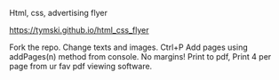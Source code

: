 Html, css, advertising flyer

https://tymski.github.io/html_css_flyer

Fork the repo.
Change texts and images.
Ctrl+P 
Add pages using addPages(n) method from console.
No margins! 
Print to pdf, 
Print 4 per page from ur fav pdf viewing software.